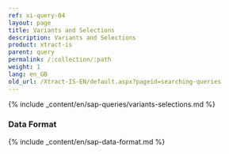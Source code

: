 ```yaml
---
ref: xi-query-04
layout: page
title: Variants and Selections
description: Variants and Selections
product: xtract-is
parent: query
permalink: /:collection/:path
weight: 1
lang: en_GB
old_url: /Xtract-IS-EN/default.aspx?pageid=searching-queries
---
```



{% include _content/en/sap-queries/variants-selections.md %}

### Data Format

{% include _content/en/sap-data-format.md  %}
